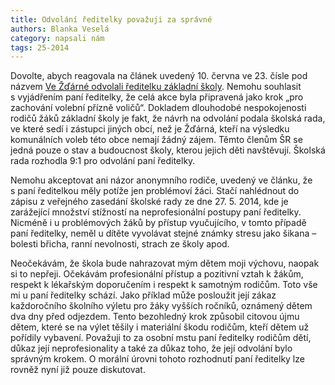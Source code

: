 ```yaml
---
title: Odvolání ředitelky považuji za správné
authors: Blanka Veselá
category: napsali nám
tags: 25-2014 
---
```


Dovolte, abych reagovala na článek uvedený 10. června ve 23. čísle pod názvem [Ve Žďárné odvolali ředitelku základní školy](http://boskovicko.cz/clanky/2014/06/12/odvolani-reditelky-ve-zdarne.html). Nemohu souhlasit s vyjádřením paní ředitelky, že celá akce byla připravená jako krok „pro zachování volební přízně voličů“. Dokladem dlouhodobé nespokojenosti rodičů žáků základní školy je fakt, že návrh na odvolání podala školská rada, ve které sedí i zástupci jiných obcí, než je Žďárná, kteří na výsledku komunálních voleb této obce nemají žádný zájem. Těmto členům ŠR se jedná pouze o stav a budoucnost školy, kterou jejich děti navštěvují. Školská rada rozhodla 9:1 pro odvolání paní ředitelky.

Nemohu akceptovat ani názor anonymního rodiče, uvedený ve článku, že s paní ředitelkou měly potíže jen problémoví žáci. Stačí nahlédnout do zápisu z veřejného zasedání školské rady ze dne 27. 5. 2014, kde je zarážející množství stížností na neprofesionální postupy paní ředitelky. Nicméně i u problémových žáků by přístup vyučujícího, v tomto případě paní ředitelky, neměl u dítěte vyvolávat stejné známky stresu jako šikana – bolesti břicha, ranní nevolnosti, strach ze školy apod.

Neočekávám, že škola bude nahrazovat mým dětem moji výchovu, naopak si to nepřeji. Očekávám profesionální přístup a pozitivní vztah k žákům, respekt k lékařským doporučením i respekt k samotným rodičům. Toto vše mi u paní ředitelky schází. Jako příklad může posloužit její zákaz každoročního školního výletu pro žáky vyšších ročníků, oznámený dětem dva dny před odjezdem. Tento bezohledný krok způsobil citovou újmu dětem, které se na výlet těšily i materiální škodu rodičům, kteří dětem už pořídily vybavení. Považuji to za osobní mstu paní ředitelky rodičům dětí, důkaz její neprofesionality a také za důkaz toho, že její odvolání bylo správným krokem. O morální úrovni tohoto rozhodnutí paní ředitelky lze rovněž nyní již pouze diskutovat.